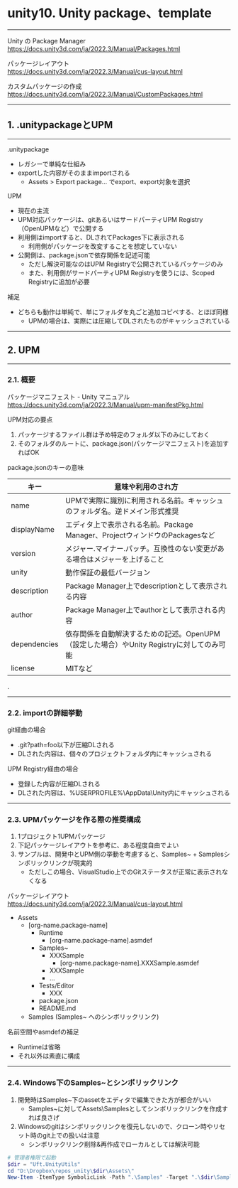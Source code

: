 # unity10. Unity package、template
________________________________________
Unity の Package Manager  
https://docs.unity3d.com/ja/2022.3/Manual/Packages.html

パッケージレイアウト  
https://docs.unity3d.com/ja/2022.3/Manual/cus-layout.html

カスタムパッケージの作成  
https://docs.unity3d.com/ja/2022.3/Manual/CustomPackages.html
________________________________________
## 1. .unitypackageとUPM
________________________________________
.unitypackage

- レガシーで単純な仕組み
- exportした内容がそのままimportされる
    - Assets > Export package... でexport、export対象を選択

UPM

- 現在の主流
- UPM対応パッケージは、gitあるいはサードパーティUPM Registry（OpenUPMなど）で公開する
- 利用側はimportすると、DLされてPackages下に表示される
    - 利用側がパッケージを改変することを想定していない
- 公開側は、package.jsonで依存関係を記述可能
   - ただし解決可能なのはUPM Registryで公開されているパッケージのみ
   - また、利用側がサードパーティUPM Registryを使うには、Scoped Registryに追加が必要

補足

- どちらも動作は単純で、単にフォルダを丸ごと追加コピペする、とほぼ同様
    - UPMの場合は、実際には圧縮してDLされたものがキャッシュされている

________________________________________
## 2. UPM
________________________________________
### 2.1. 概要

パッケージマニフェスト - Unity マニュアル  
https://docs.unity3d.com/ja/2022.3/Manual/upm-manifestPkg.html

UPM対応の要点

1. パッケージするファイル群は予め特定のフォルダ以下のみにしておく
2. そのフォルダのルートに、package.json(パッケージマニフェスト)を追加すればOK

package.jsonのキーの意味

キー        |意味や利用のされ方
------------|----------------------------------
name        |UPMで実際に識別に利用される名前。キャッシュのフォルダ名。逆ドメイン形式推奨
displayName |エディタ上で表示される名前。Package Manager、ProjectウィンドウのPackagesなど
version     |メジャー.マイナー.パッチ。互換性のない変更がある場合はメジャーを上げること
unity       |動作保証の最低バージョン
description |Package Manager上でdescriptionとして表示される内容
author      |Package Manager上でauthorとして表示される内容
dependencies|依存関係を自動解決するための記述。OpenUPM（設定した場合）やUnity Registryに対してのみ可能
license     |MITなど

.

________________________________________
### 2.2. importの詳細挙動

git経由の場合

- .git?path=foo以下が圧縮DLされる
- DLされた内容は、個々のプロジェクトフォルダ内にキャッシュされる

UPM Registry経由の場合

- 登録した内容が圧縮DLされる
- DLされた内容は、%USERPROFILE%\AppData\Unity内にキャッシュされる

________________________________________
### 2.3. UPMパッケージを作る際の推奨構成

1. 1プロジェクト1UPMパッケージ
2. 下記パッケージレイアウトを参考に、ある程度自由でよい
3. サンプルは、開発中とUPM側の挙動を考慮すると、Samples~ + Samplesシンボリックリンクが現実的
    - ただしこの場合、VisualStudio上でのGitステータスが正常に表示されなくなる

パッケージレイアウト  
https://docs.unity3d.com/ja/2022.3/Manual/cus-layout.html


- Assets
    - [org-name.package-name]
        - Runtime
            - [org-name.package-name].asmdef
        - Samples~
            - XXXSample
                - [org-name.package-name].XXXSample.asmdef
            - XXXSample
            - ...
        - Tests/Editor
            - XXX
        - package.json
        - README.md
    - Samples (Samples~ へのシンボリックリンク)

名前空間やasmdefの補足

- Runtimeは省略
- それ以外は素直に構成

________________________________________
### 2.4. Windows下のSamples~とシンボリックリンク

1. 開発時はSamples~下のassetをエディタで編集できた方が都合がいい
    - Samples~に対してAssets\Samplesとしてシンボリックリンクを作成すれば良さげ
2. Windowsのgitはシンボリックリンクを復元しないので、クローン時やリセット時のgit上での扱いは注意
    - シンボリックリンク削除&再作成でローカルとしては解決可能

```powershell
# 管理者権限で起動
$dir = "Uft.UnityUtils"
cd "D:\Dropbox\repos_unity\$dir\Assets\"
New-Item -ItemType SymbolicLink -Path ".\Samples" -Target ".\$dir\Samples~"
```